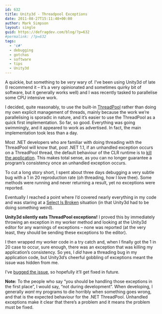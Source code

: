 ```yaml
---
id: 632
title: Unity3d - Threadpool Exceptions
date: 2011-08-27T15:11:48+00:00
author: Mark Simpson
layout: single
guid: https://defragdev.com/blog/?p=632
#permalink: /?p=632
tags:
  - 'c#'
  - debugging
  - gotchas
  - software
  - tips
  - Unity3d
---
```

A quickie, but something to be _very_ wary of. I’ve been using Unity3d of late (I recommend it – it’s a very opinionated and sometimes quirky bit of software, but it generally works well) and I was recently tasked to parallelise some CPU intensive work. 

I decided, quite reasonably, to use the built-in [ThreadPool](http://msdn.microsoft.com/en-us/library/system.threading.threadpool.aspx) rather than doing my own explicit management of threads, mainly because the work we’re parallelising is sporadic in nature, and it’s easier to use the ThreadPool as a quick first implementation. So far, so good. Everything was going swimmingly, and it appeared to work as advertised. In fact, the main implementation took less than a day.

Most .NET developers who are familiar with doing threading with the ThreadPool will know that, post .NET 1.1, if an unhandled exception occurs on a ThreadPool thread, the default behaviour of the CLR runtime is to [kill the application](http://msdn.microsoft.com/en-us/library/ms228965.aspx). This makes total sense, as you can no longer guarantee a program’s consistency once an unhandled exception occurs. 

To cut a long story short, I spent about three days debugging a very subtle bug with a 1 in 20 reproduction rate (oh threading, how I love thee). Some methods were running and never returning a result, yet no exceptions were reported. 

Eventually I reached a point where I’d covered nearly everything in my code and was staring at a [Select Is Broken](http://www.codinghorror.com/blog/2008/03/the-first-rule-of-programming-its-always-your-fault.html) situation (in that Unity3d had to be doing something weird).

**Unity3d silently eats ThreadPool exceptions!** I proved this by immediately throwing an exception in my worker method and looking at the Unity3d editor for any warnings of exceptions – none was reported (at the very least, they should be sending these exceptions to the editor). 

I then wrapped my worker code in a try catch and, when I finally got the 1 in 20 case to occur, sure enough, there was an exception that was killing my application’s consistency. So yes, I _did_ have a threading bug in my application code, but Unity3d’s cheerful gobbling of exceptions meant the issue was hidden from me.

I’ve [bugged the issue](http://fogbugz.unity3d.com/default.asp?416782_1n7rsv4g9vrudomi), so hopefully it’ll get fixed in future.

**Note:** To the people who say “you should be handling those exceptions in the first place”, I would say, “not during development”. When developing, I generally _want_ my programs to die horribly when something goes wrong, and that is the expected behaviour for the .NET ThreadPool. Unhandled exceptions make it clear that there’s a problem and it means the problem must be fixed.